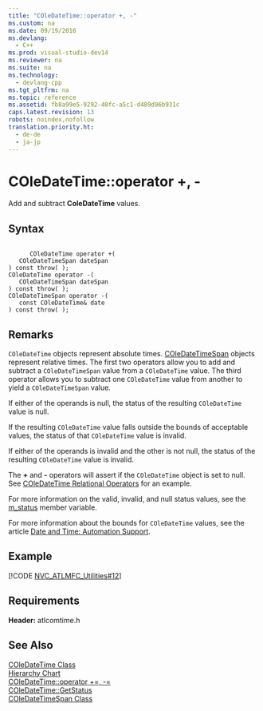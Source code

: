 ```yaml
---
title: "COleDateTime::operator +, -"
ms.custom: na
ms.date: 09/19/2016
ms.devlang: 
  - C++
ms.prod: visual-studio-dev14
ms.reviewer: na
ms.suite: na
ms.technology: 
  - devlang-cpp
ms.tgt_pltfrm: na
ms.topic: reference
ms.assetid: fb8a99e5-9292-40fc-a5c1-d489d96b931c
caps.latest.revision: 13
robots: noindex,nofollow
translation.priority.ht: 
  - de-de
  - ja-jp
---
```

# COleDateTime::operator +, -
Add and subtract **ColeDateTime** values.  
  
## Syntax  
  
```  
  
      COleDateTime operator +(  
   COleDateTimeSpan dateSpan   
) const throw( );  
COleDateTime operator -(  
   COleDateTimeSpan dateSpan   
) const throw( );  
COleDateTimeSpan operator -(  
   const COleDateTime& date   
) const throw( );  
```  
  
## Remarks  
 `COleDateTime` objects represent absolute times. [COleDateTimeSpan](../vs140/COleDateTimeSpan-Class.md) objects represent relative times. The first two operators allow you to add and subtract a `COleDateTimeSpan` value from a `COleDateTime` value. The third operator allows you to subtract one `COleDateTime` value from another to yield a `COleDateTimeSpan` value.  
  
 If either of the operands is null, the status of the resulting `COleDateTime` value is null.  
  
 If the resulting `COleDateTime` value falls outside the bounds of acceptable values, the status of that `COleDateTime` value is invalid.  
  
 If either of the operands is invalid and the other is not null, the status of the resulting `COleDateTime` value is invalid.  
  
 The **+** and **-** operators will assert if the `COleDateTime` object is set to null. See [COleDateTime Relational Operators](../vs140/COleDateTime-Relational-Operators.md) for an example.  
  
 For more information on the valid, invalid, and null status values, see the [m_status](../vs140/COleDateTime--m_status.md) member variable.  
  
 For more information about the bounds for `COleDateTime` values, see the article [Date and Time: Automation Support](../vs140/Date-and-Time--Automation-Support.md).  
  
## Example  
 [!CODE [NVC_ATLMFC_Utilities#12](../CodeSnippet/VS_Snippets_Cpp/NVC_ATLMFC_Utilities#12)]  
  
## Requirements  
 **Header:** atlcomtime.h  
  
## See Also  
 [COleDateTime Class](../vs140/COleDateTime-Class.md)   
 [Hierarchy Chart](../vs140/Hierarchy-Chart.md)   
 [COleDateTime::operator +=, -=](../vs140/COleDateTime--operator--=---=.md)   
 [COleDateTime::GetStatus](../vs140/COleDateTime--GetStatus.md)   
 [COleDateTimeSpan Class](../vs140/COleDateTimeSpan-Class.md)